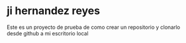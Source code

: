 # ji hernandez reyes    
Este es un proyecto de prueba de como crear un repositorio y clonarlo desde github a mi escritorio local
